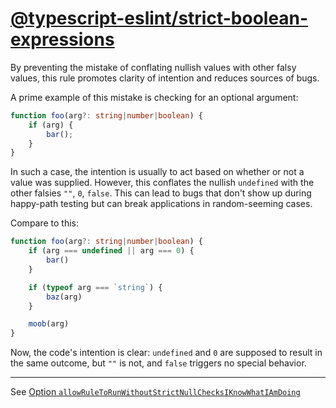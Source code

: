 [@typescript-eslint/strict-boolean-expressions](https://typescript-eslint.io/rules/strict-boolean-expressions)
==============================================================================================================
By preventing the mistake of conflating nullish values with other falsy values, this rule promotes clarity of intention and reduces sources of bugs.

A prime example of this mistake is checking for an optional argument:
```ts
function foo(arg?: string|number|boolean) {
	if (arg) {
		bar();
	}
}
```
In such a case, the intention is usually to act based on whether or not a value was supplied. However, this conflates the nullish `undefined` with the other falsies `""`, `0`, `false`. This can lead to bugs that don't show up during happy-path testing but can break applications in random-seeming cases.

Compare to this:
```ts
function foo(arg?: string|number|boolean) {
	if (arg === undefined || arg === 0) {
		bar()
	}

	if (typeof arg === `string`) {
		baz(arg)
	}

	moob(arg)
}
```
Now, the code's intention is clear: `undefined` and `0` are supposed to result in the same outcome, but `""` is not, and `false` triggers no special behavior.

----

See [Option `allowRuleToRunWithoutStrictNullChecksIKnowWhatIAmDoing`](./_strictNullChecks.md)
